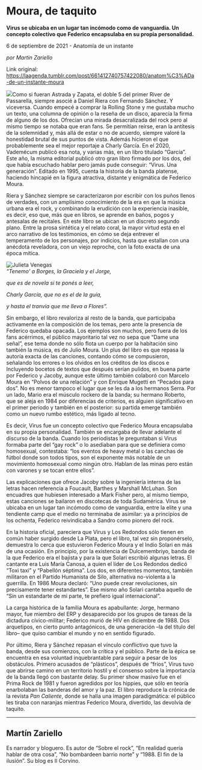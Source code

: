 # Moura, de taquito

**Virus se ubicaba en un lugar tan incómodo como de vanguardia. Un concepto colectivo que Federico encapsulaba en su propia personalidad.**

6 de septiembre de 2021 - Anatomía de un instante

_por Martin Zariello_

Link original: https://laagenda.tumblr.com/post/661412740757422080/anatom%C3%ADa-de-un-instante-moura

![](https://64.media.tumblr.com/0e8fc8c0f9b00665ded381cbfeb339ed/0053fd5a82e25a0d-9f/s500x750/5e22d8d17f279d688c59a1bbf3efcf5df02860b6.png)Como si fueran Astrada y Zapata, el doble 5 del primer River de Passarella, siempre asocié a Daniel Riera con Fernando Sánchez. Y viceversa. Cuando empecé a comprar la Rolling Stone y me gustaba mucho un texto, una columna de opinión o la reseña de un disco, aparecía la firma de alguno de los dos. Ofrecían una mirada desacralizada del rock pero al mismo tiempo se notaba que eran fans. Se permitían reírse, eran la antítesis de la solemnidad y, más allá de estar o no de acuerdo, siempre valoré la honestidad brutal de sus puntos de vista. Además hicieron el que probablemente sea el mejor reportaje a Charly García. En el 2020, Vademécum publicó esa nota, y varias más, en un libro titulado “García”. Este año, la misma editorial publicó otro gran libro firmado por los dos, del que había escuchado hablar pero jamás pude conseguir: “Virus. Una generación”. Editado en 1995, cuenta la historia de la banda platense, haciendo hincapié en la figura atractiva, distante y enigmática de Federico Moura.         


Riera y Sánchez siempre se caracterizaron por escribir con los puños llenos de verdades, con un amplísimo conocimiento de la era en que la música urbana era el rock, y combinando la erudición con la experiencia inasible, es decir, eso que, más que en libros, se aprende en baños, pogos y antesalas de recitales. En este libro se ubican en un discreto segundo plano. Entre la prosa sintética y el relato coral, la mayor virtud está en el arco narrativo de los testimonios, en cómo se deja entrever el temperamento de los personajes, por indicios, hasta que estallan con una anécdota reveladora, con un viejo reproche, con la foto exacta de una época mítica.    

![Julieta Venegas](https://64.media.tumblr.com/90bac66ca042a5762e3699d8ecc43ac5/0053fd5a82e25a0d-94/s250x400/467a9fa40ed7bc3b13815d86a80e1edbeff20363.png)  
*“Tenemo’ a Borges, la Graciela y el Jorge,*

*que es de novela si te ponés a leer,*

*Charly García, que no es el de la guía,*

*y hasta el tranvía que me lleva a Flores”.*

Sin embargo, el libro revaloriza al resto de la banda, que participaba activamente en la composición de los temas, pero ante la presencia de Federico quedaba opacada. Los ejemplos son muchos, pero fuera de los fans acérrimos, el público mayoritario tal vez no sepa que “Dame una señal”, ese tema donde no sólo flota un cuerpo por la habitación sino también la música, es de Julio Moura. Un plus del libro es que repasa la autoría exacta de las canciones, contando cómo se compusieron, señalando los errores o los olvidos en los créditos de los discos e Incluyendo bocetos de textos que después serían pulidos, en buena parte por Federico y Jacoby, aunque este último también colaboró con Marcelo Moura en “Polvos de una relación” y con Enrique Mugetti en “Pecados para dos”. No es menor tampoco el lugar que se les da a los hermanos Serra. Por un lado, Mario era el músculo rockero de la banda; su hermano Roberto, que se aleja en 1984 por diferencias de criterios, es alguien significativo en el primer periodo y también en el posterior: su partida emerge también como un nuevo rumbo estético, más ligado al tecno. 

Es decir, Virus fue un concepto colectivo que Federico Moura encapsulaba en su propia personalidad. También se encargaba de llevar adelante el discurso de la banda. Cuando los periodistas le preguntaban si Virus formaba parte del “gay rock” o lo asediaban para que se definiera como homosexual, contestaba: “los eventos de heavy metal o las canchas de fútbol donde son todos tipos, son el exponente más notable de un movimiento homosexual como ningún otro. Hablan de las minas pero están con varones y se tocan entre ellos”.

Las explicaciones que ofrece Jacoby sobre la ingeniería interna de las letras hacen referencia a Foucault, Barthes y Marshall McLuhan. Son encuadres que hubiesen interesado a Mark Fisher pero, al mismo tiempo, estas canciones se bailaron en discotecas de toda Sudamérica. Virus se ubicaba en un lugar tan incómodo como de vanguardia, entre la elite y una tendiente camp que el medio no terminaba de asimilar: ya a principios de los ochenta, Federico reivindicaba a Sandro como pionero del rock. 

En la historia oficial, pareciera que Virus y Los Redondos sólo tienen en común haber surgido desde La Plata, pero el libro, tal vez sin proponérselo, demuestra lo cerca que estuvieron Federico Moura y el Indio Solari en más de una ocasión. En principio, por la existencia de Dulcemembriyo, banda de la que Federico era el bajista y para la que Solari escribió algunas letras. El cantante era Luis María Canosa, a quien el líder de Los Redondos dedicó “Toxi taxi” y “Pabellón séptima”. Los dos, en diferentes momentos, también militaron en el Partido Humanista de Silo, alternativa no-violenta a la guerrilla. En 1986 Moura declaró: “Uno puede crear revoluciones, sin precisamente tener estandartes”. Ese mismo año Solari cantaba aquello de “Sin un estandarte de mi parte, te prefiero igual internacional”.  

La carga histórica de la familia Moura es apabullante: Jorge, hermano mayor, fue miembro del ERP y desaparecido por los grupos de tareas de la dictadura cívico-militar; Federico murió de HIV en diciembre de 1988. Dos arquetipos, en cierto punto antagónicos, de una generación –la del título del libro– que quiso cambiar el mundo y no en sentido figurado. 



Por último, Riera y Sánchez repasan el vínculo conflictivo que tuvo la banda, desde sus comienzos, con la crítica y el público. Parte de la épica se encuentra en esa voluntad inquebrantable para seguir a pesar de los obstáculos. Primero acusados de “plásticos”, después de “fríos”, Virus tuvo que abrirse camino en un territorio hostil y el consenso sobre la importancia de la banda llegó con bastante delay. Su primer show masivo fue en el Prima Rock de 1981 y fueron agredidos por los hippies, que sólo en teoría enarbolaban las banderas del amor y la paz. El libro reproduce la crónica de la revista *Pan Caliente*, donde se halla una imagen paradigmática: el público les tiraba con naranjas mientras Federico Moura, divertido, las devolvía de taquito.     

  




---

 Martín Zariello
----------------

Es narrador y bloguero. Es autor de “Sobre el rock”, “En realidad quería hablar de otra cosa”, “No bombardeen barrio norte” y “1988. El fin de la ilusión”. Su blog es Il Corvino.

